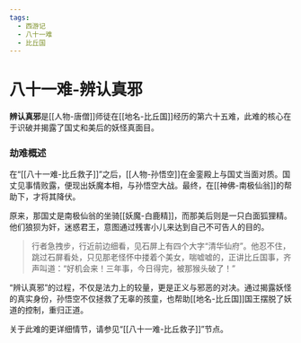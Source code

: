 ```yaml
---
tags:
  - 西游记
  - 八十一难
  - 比丘国
---
```

# 八十一难-辨认真邪

**辨认真邪**是[[人物-唐僧]]师徒在[[地名-比丘国]]经历的第六十五难，此难的核心在于识破并揭露了国丈和美后的妖怪真面目。

### **劫难概述**
在“[[八十一难-比丘救子]]”之后，[[人物-孙悟空]]在金銮殿上与国丈当面对质。国丈见事情败露，便现出妖魔本相，与孙悟空大战。最终，在[[神佛-南极仙翁]]的帮助下，才将其降伏。

原来，那国丈是南极仙翁的坐骑[[妖魔-白鹿精]]，而那美后则是一只白面狐狸精。他们狼狈为奸，迷惑君王，意图通过残害小儿来达到自己不可告人的目的。
> 行者急拽步，行近前边细看，见石屏上有四个大字“清华仙府”。他忍不住，跳过石屏看处，只见那老怪怀中搂着个美女，喘嘘嘘的，正讲比丘国事，齐声叫道：“好机会来！三年事，今日得完，被那猴头破了！”

“辨认真邪”的过程，不仅是法力上的较量，更是正义与邪恶的对决。通过揭露妖怪的真实身份，孙悟空不仅拯救了无辜的孩童，也帮助[[地名-比丘国]]国王摆脱了妖道的控制，重归正道。

关于此难的更详细情节，请参见“[[八十一难-比丘救子]]”节点。
